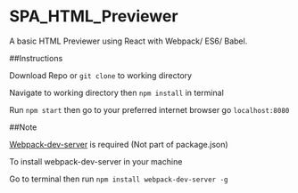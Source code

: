 # SPA_HTML_Previewer

A basic HTML Previewer using React with Webpack/ ES6/ Babel.

##Instructions

Download Repo or `git clone` to working directory

Navigate to working directory then `npm install` in terminal

Run `npm start` then go to your preferred internet browser go `localhost:8080`

##Note

<a href="https://www.npmjs.com/package/webpack-dev-server" target="_blank">Webpack-dev-server</a> is required (Not part of package.json)

To install webpack-dev-server in your machine

Go to terminal then run `npm install webpack-dev-server -g`
